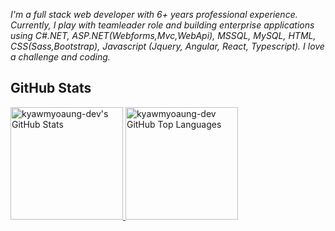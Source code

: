 *I'm a full stack web developer with 6+ years professional experience. Currently, I play with teamleader role and building enterprise applications using C#.NET, ASP.NET(Webforms,Mvc,WebApi), MSSQL, MySQL, HTML, CSS(Sass,Bootstrap), Javascript (Jquery, Angular, React, Typescript).*
*I love a challenge and coding.*

## GitHub Stats

<a href="https://github.com/kyawmyoaung-dev">
  <img height="180em" src="https://github-readme-stats.vercel.app/api?username=kyawmyoaung-dev&show_icons=true&theme=noctis_minimus&count_private=true" alt="kyawmyoaung-dev's GitHub Stats" />
  <img height="180em" src="https://github-readme-stats.vercel.app/api/top-langs/?username=kyawmyoaung-dev&theme=noctis_minimus&layout=compact" 
    alt="kyawmyoaung-dev GitHub Top Languages" />
</a>
